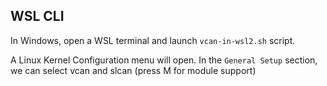 ## WSL CLI

In Windows, open a WSL terminal and launch `vcan-in-wsl2.sh` script.

A Linux Kernel Configuration menu will open. In the `General Setup` section, we can select vcan and slcan (press M for module support)